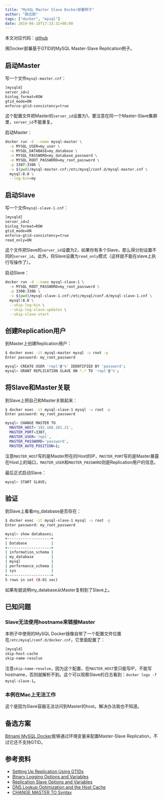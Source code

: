 ```yaml
---
title: "MySQL Master Slave Docker部署例子"
author: "颇忒脱"
tags: ["docker", "mysql"]
date: 2019-06-18T17:33:31+08:00
---
```


<!--more-->

本文对应代码：[github](https://github.com/chanjarster/mysql-master-slave-docker-example)

用Docker部署基于GTID的MySQL Master-Slave Replication例子。

## 启动Master

写一个文件`mysql-master.cnf`：

```txt
[mysqld]
server_id=1
binlog_format=ROW
gtid_mode=ON
enforce-gtid-consistency=true
```

这个配置文件把Master的`server_id`设置为1，要注意在同一个Master-Slave集群里，`server_id`不能重复。

启动Master：

```bash
docker run -d --name mysql-master \
  -e MYSQL_USER=my_user \
  -e MYSQL_DATABASE=my_database \
  -e MYSQL_PASSWORD=my_database_password \
  -e MYSQL_ROOT_PASSWORD=my_root_password \
  -p 3307:3306 \
  -v $(pwd)/mysql-master.cnf:/etc/mysql/conf.d/mysql-master.cnf \
  mysql:8.0 \
  --log-bin=my
```

## 启动Slave

写一个文件`mysql-slave-1.cnf`：

```txt
[mysqld]
server_id=2
binlog_format=ROW
gtid_mode=ON
enforce-gtid-consistency=true
read_only=ON
```

这个文件把Slave的`server_id`设置为2，如果你有多个Slave，那么得分别设置不同的`server_id`。此外，将Slave设置为`read_only`模式（这样就不能在slave上执行写操作了）。

启动Slave：

```bash
docker run -d --name mysql-slave-1 \
  -e MYSQL_ROOT_PASSWORD=my_root_password \
  -p 3308:3306 \
  -v $(pwd)/mysql-slave-1.cnf:/etc/mysql/conf.d/mysql-slave-1.cnf \
  mysql:8.0 \
  --skip-log-bin \
  --skip-log-slave-updates \
  --skip-slave-start
```

## 创建Replication用户

到Master上创建Replication用户：

```bash
$ docker exec -it mysql-master mysql -u root -p
Enter password: my_root_password

mysql> CREATE USER 'repl'@'%' IDENTIFIED BY 'password';
mysql> GRANT REPLICATION SLAVE ON *.* TO 'repl'@'%';
```

## 将Slave和Master关联

到Slave上把自己和Master关联起来：

```bash
$ docker exec -it mysql-slave-1 mysql -u root -p
Enter password: my_root_password

mysql> CHANGE MASTER TO 
  MASTER_HOST='192.168.101.21',
  MASTER_PORT=3307,
  MASTER_USER='repl',
  MASTER_PASSWORD='password',
  MASTER_AUTO_POSITION=1;
```

注意`MASTER_HOST`写的是Master所在的Host的IP，`MASTER_PORT`写的是Master暴露在Host上的端口，`MASTER_USER`和`MASTER_PASSWORD`则是Replication用户的信息。

最后正式启动Slave：

```bash
mysql> START SLAVE;
```

## 验证

到Slave上看看my_database是否存在：

```bash
$ docker exec -it mysql-slave-1 mysql -u root -p
Enter password: my_root_password

mysql> show databases;
+--------------------+
| Database           |
+--------------------+
| information_schema |
| my_database        |
| mysql              |
| performance_schema |
| sys                |
+--------------------+
5 rows in set (0.01 sec)
```

如果有就说明my_database从Master复制到了Slave上。

## 已知问题

### Slave无法使用hostname来链接Master

本例子中使用的MySQL Docker镜像自带了一个配置文件位置在`/etc/mysql/conf.d/docker.cnf`，它里面配置了：

```txt
[mysqld]
skip-host-cache
skip-name-resolve
```

注意`skip-name-resolve`，因为这个配置，在`MASTER_HOST`里只能写IP，不能写hostname，否则就解析不到。这个可以观察Slave的日志看到：`docker logs -f mysql-slave-1`。

### 本例在Mac上无法工作

这个是因为Slave容器无法访问到Master的host。解决办法我也不知道。

## 备选方案

[Bitnami MySQL Docker][bitnami-mysql]能够通过环境变量来配置Master-Slave Replication，不过它还不支持GTID。

## 参考资料

* [Setting Up Replication Using GTIDs][mysql-gtid-repl]
* [Binary Logging Options and Variables][mysql-opt-bin-log]
* [Replication Slave Options and Variables][mysql-repl-options]
* [DNS Lookup Optimization and the Host Cache][mysql-dns]
* [CHANGE MASTER TO Syntax][mysql-change-master]



[mysql-gtid-repl]: https://dev.mysql.com/doc/refman/8.0/en/replication-gtids-howto.html
[mysql-opt-bin-log]: https://dev.mysql.com/doc/refman/8.0/en/replication-options-binary-log.html
[mysql-repl-options]: https://dev.mysql.com/doc/refman/8.0/en/replication-options-slave.html
[mysql-dns]: https://dev.mysql.com/doc/refman/8.0/en/host-cache.html
[mysql-change-master]: https://dev.mysql.com/doc/refman/8.0/en/change-master-to.html
[bitnami-mysql]: https://hub.docker.com/r/bitnami/mysql